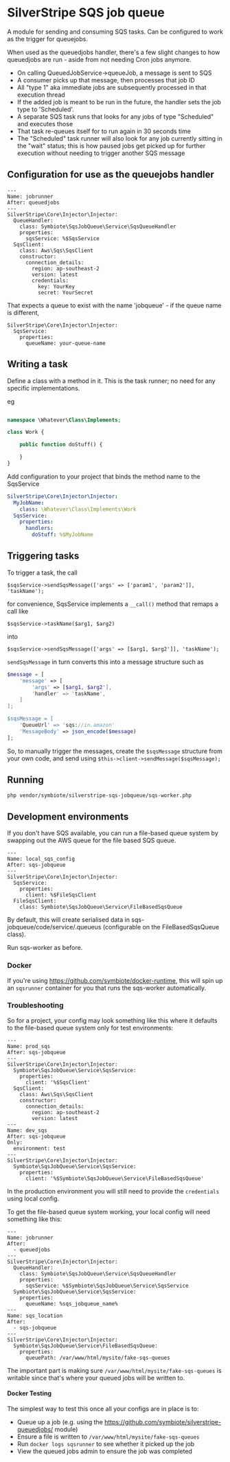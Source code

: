 # SilverStripe SQS job queue

A module for sending and consuming SQS tasks. Can be configured to work as the trigger for queuejobs. 

When used as the queuedjobs handler, there's a few slight changes to how queuedjobs are run - aside from not needing Cron jobs anymore. 

* On calling QueuedJobService->queueJob, a message is sent to SQS
* A consumer picks up that message, then processes that job ID
* All "type 1" aka immediate jobs are subsequently processed in that execution thread
* If the added job is meant to be run in the future, the handler sets the job type to 'Scheduled'. 
* A separate SQS task runs that looks for any jobs of type "Scheduled" and executes those
* That task re-queues itself for to run again in 30 seconds time
* The "Scheduled" task runner will also look for any job currently sitting in the "wait" status; this is how paused jobs get picked up for further execution without needing to trigger another SQS message

## Configuration for use as the queuejobs handler

```
---
Name: jobrunner
After: queuedjobs
---
SilverStripe\Core\Injector\Injector:
  QueueHandler:
    class: Symbiote\SqsJobQueue\Service\SqsQueueHandler
    properties:
      sqsService: %$SqsService
  SqsClient:
    class: Aws\Sqs\SqsClient
    constructor:
      connection_details: 
        region: ap-southeast-2
        version: latest
        credentials: 
          key: YourKey
          secret: YourSecret
```


That expects a queue to exist with the name 'jobqueue' - if the queue name is different, 

```
SilverStripe\Core\Injector\Injector:
  SqsService:
    properties:
      queueName: your-queue-name

```


## Writing a task

Define a class with a method in it. This is the task runner; no need for any
specific implementations. 

eg

```php

namespace \Whatever\Class\Implements;

class Work {

    public function doStuff() {

    }
}
```

Add configuration to your project that binds the method name to the SqsService

```yml
SilverStripe\Core\Injector\Injector:
  MyJobName: 
    class: \Whatever\Class\Implements\Work
  SqsService:
    properties:
      handlers: 
        doStuff: %$MyJobName
```

## Triggering tasks

To trigger a task, the call

`$sqsService->sendSqsMessage(['args' => ['param1', 'param2']], 'taskName');` 

for convenience, SqsService implements a `__call()` method that remaps a call like

`$sqsService->taskName($arg1, $arg2)` 

into 

`$sqsService->sendSqsMessage(['args' => [$arg1, $arg2']], 'taskName');`

`sendSqsMessage` in turn converts this into a message structure such as

```php
$message = [
    'message' => [
        'args' => [$arg1, $arg2'],
        'handler' => 'taskName',
    ]
];

$sqsMessage = [
    'QueueUrl' => 'sqs://in.amazon'
    'MessageBody' => json_encode($message)
];

```

So, to manually trigger the messages, create the `$sqsMessage` structure from
your own code, and send using `$this->client->sendMessage($sqsMessage);`


## Running

```
php vendor/symbiote/silverstripe-sqs-jobqueue/sqs-worker.php
```


## Development environments

If you don't have SQS available, you can run a file-based queue system by swapping
out the AWS queue for the file based SQS queue.

```
---
Name: local_sqs_config
After: sqs-jobqueue
---
SilverStripe\Core\Injector\Injector:
  SqsService:
    properties:
      client: %$FileSqsClient
  FileSqsClient:
    class: Symbiote\SqsJobQueue\Service\FileBasedSqsQueue

```

By default, this will create serialised data in sqs-jobqueue/code/service/.queueus (configurable
on the FileBasedSqsQueue class). 

Run sqs-worker as before.

### Docker

If you're using https://github.com/symbiote/docker-runtime, this will spin up an `sqsrunner` container for you that runs the sqs-worker automatically.

### Troubleshooting

So for a project, your config may look something like this where it defaults to the file-based queue system only for test environments:

```
---
Name: prod_sqs
After: sqs-jobqueue
---
SilverStripe\Core\Injector\Injector:
  Symbiote\SqsJobQueue\Service\SqsService:
    properties:
      client: '%$SqsClient'
  SqsClient:
    class: Aws\Sqs\SqsClient
    constructor:
      connection_details:
        region: ap-southeast-2
        version: latest
---
Name: dev_sqs
After: sqs-jobqueue
Only:
  environment: test
---
SilverStripe\Core\Injector\Injector:
  Symbiote\SqsJobQueue\Service\SqsService:
    properties:
      client: '%$Symbiote\SqsJobQueue\Service\FileBasedSqsQueue'
```

In the production environment you will still need to provide the `credentials` using local config.

To get the file-based queue system working, your local config will need something like this:

```
---
Name: jobrunner
After: 
  - queuedjobs
---
SilverStripe\Core\Injector\Injector:
  QueueHandler:
    class: Symbiote\SqsJobQueue\Service\SqsQueueHandler
    properties:
      sqsService: %$Symbiote\SqsJobQueue\Service\SqsService
  Symbiote\SqsJobQueue\Service\SqsService:
    properties:
      queueName: %sqs_jobqueue_name%
---
Name: sqs_location
After:
  - sqs-jobqueue
---
SilverStripe\Core\Injector\Injector:
  Symbiote\SqsJobQueue\Service\FileBasedSqsQueue:
    properties:
      queuePath: /var/www/html/mysite/fake-sqs-queues
```

The important part is making sure `/var/www/html/mysite/fake-sqs-queues` is writable since that's where your queued jobs will be written to.

#### Docker Testing

The simplest way to test this once all your configs are in place is to:

* Queue up a job (e.g. using the https://github.com/symbiote/silverstripe-queuedjobs/ module)
* Ensure a file is written to `/var/www/html/mysite/fake-sqs-queues`
* Run `docker logs sqsrunner` to see whether it picked up the job
* View the queued jobs admin to ensure the job was completed